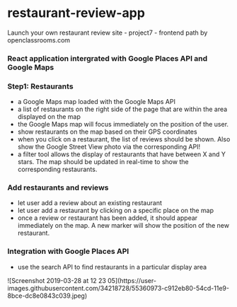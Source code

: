 # restaurant-review-app

Launch your own restaurant review site - project7 - frontend path by openclassrooms.com

<h3> React application intergrated with Google Places API and Google Maps </h3> 



<h3> Step1: Restaurants </h3>
<ul>
  <li>a Google Maps map loaded with the Google Maps API</li>
  <li>a list of restaurants on the right side of the page that are within the area displayed on the map</li>
  <li>the Google Maps map will focus immediately on the position of the user. </li>
  <li>show restaurants on the map based on their GPS coordinates</li>
  <li>when you click on a restaurant, the list of reviews should be shown. Also show the Google Street View photo via the corresponding API! </li>
  <li>a filter tool allows the display of restaurants that have between X and Y stars. The map should be updated in real-time to show the corresponding restaurants.</li>
</ul>

<h3> Add restaurants and reviews </h3> 
<ul>
  <li>let user add a review about an existing restaurant</li>
  <li>let user add a restaurant by clicking on a specific place on the map</li>
  <li>once a review or restaurant has been added, it should appear immediately on the map. A new marker will show the position of the new restaurant.</li>

</ul>
 

<h3>  Integration with Google Places API </h3>
<ul>
  <li> use the search API to find restaurants in a particular display area</li>

</ul>
![Screenshot 2019-03-28 at 12 23 05](https://user-images.githubusercontent.com/34218728/55360973-c912eb80-54cd-11e9-8bce-dc8e0843c039.jpeg)
